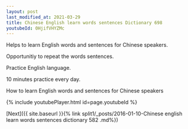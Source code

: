 ```yaml
---
layout: post
last_modified_at: 2021-03-29
title: Chinese English learn words sentences Dictionary 698 
youtubeId: 0HjifVHYZMc
---
```

 
 
Helps to learn English words and sentences for Chinese speakers.

Opportunitiy to repeat the words sentences. 

Practice English language. 
 
10 minutes practice every day. 
 
How to learn English words and sentences for Chinese speakers 
 
{% include youtubePlayer.html id=page.youtubeId %}
 
 
[Next]({{ site.baseurl }}{% link  split1/_posts/2016-01-10-Chinese english learn words sentences dictionary 582 .md%})
 
